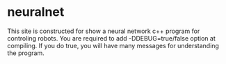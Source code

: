 # neuralnet
This site is constructed for show a neural network c++ program for controling robots.
You are required to add -DDEBUG=true/false option at compiling. If you do true, you will have many messages for understanding the program.
